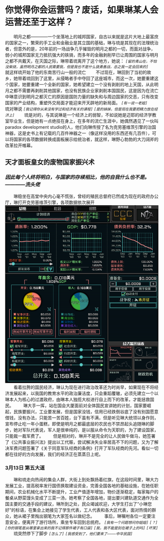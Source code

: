 # 你觉得你会运营吗？废话，如果琳某人会运营还至于这样？
&emsp;&emsp;明月之都————一个坐落地上的城邦国家，自古以来就是这片大地上最富庶的国家之一，繁荣的手工业和金融业是其立国的基础，琳与琉是其现在的法理统治者，但意外的是，20年前的一场战争几乎摧毁的明月之都的一切，而面对战争，弱小的城邦国家无力抵抗强大的铁骑，而多年的金融剥削早已让周围的国家与明月之都不共戴天，在灭国之际，琳带着琉离开了这个地方，她说：
*```[留的青山在，不怕没柴烧，虽然明月之都的人民需要我，但是我也不是什么骁勇善战，总之我一定会回来的]```*
&emsp;&emsp;就这样琉开始了他的东南苦行山一般的流亡
&emsp;&emsp;不过现在，琳回到了当初的故乡，她带着琉回到了这里，从侵略者手中夺回了这座城市，而这一次，她要重建这个国家，她要重建一个全新的国家，她希望建立一个没有剥削的地上天国，从此明月之都不需要再剥削其他国家，也没有民族企业家剥削本国国民，这是因为在流亡中琳意识到明月之都灭亡的原因是国防力量的缺失和与周边国家的交恶，只有改变国家的产业结构，重塑外交局面才能迎来开天辟地的新局面。
*```[有一说一老姐]```*
&emsp;&emsp;琉对琳说
*```[我记得你从来没有学过和经济有关的课程]```*
*```[是的妹妹，但是现在我要把精力放在经济上]```*
&emsp;&emsp;琉是对的，与其说琳是一个经济上的弱智，不如说她是迈耶的经济学教室毕业生，但是她有一点绝技在身上，在多年的流亡生涯中，她偶然遇见了一伙叫paradox development studio的人，他们向琳传授了名为克劳塞维茨引擎的治国神器，这是史书上有记载的几百件神器之一（像这样没用的东西还有几百件），可以将国家的各项数据转换成面板展示给统治者，就这样，琳野心勃勃的大刀阔斧的改革拉开帷幕。
## 天才面板皇女的废物国家振兴术
### *因此每个人终将明白，与国家的存续相比，他的自我什么也不是。————洗头佬*

&emsp;&emsp;琳稳坐在高堂中央内心毫不慌张，曾经的殖民总督府已然成为现在的政府办公厅，琳打开克劳塞维茨引擎，各项数据依次展开
![如果你能看到这个说明,那就是图片根本加载不出来](https://github.com/TKPniaDevelopmentDepartment/TKPnia-Shit-Production-Department/blob/main/images/eco-step1.png)
&emsp;&emsp;看着拉胯的国民经济，琳认为现在进行政治改革还为时尚早，如果现在不将经济发展起来，以我国的教育水平的政治廉洁度，只会重蹈覆辙，必须先建立一个以琳本人为核心的过渡政府，由琳本人独揽大权进行自上而下的改革，才能拯救国民。
&emsp;&emsp;琳大手一挥，站在国会大厦面前对全体国民宣讲她的计划，国家要崛起，民族要振兴，工业要发展，但是国家没钱，信用已经跌倒谷底了没有别国愿意借钱，没有办法，只能苦一苦百姓，台下虽有不满，但是听见琳大统领以身作则，宣布停止吃一年小蛋糕，即使是明月之都最底层的农民也不禁昂起头追随琳的脚步，她对军队代表说，军人是很单纯的，是以服从命令为天职的，为了建设国家，只能裁一裁军费了。
&emsp;&emsp;但是相对的，琳并不是完全的让人民做牛做马，她签署了《公共事业振兴法》提出以工代赈，尝试解决失业率居高不下的问题，又为了解决军费问题签署了《关于同意军队经商的条例》打开了军队经商的先河。看似一切都在往好的方向发展，我们的经济正在蒸蒸日上呢。
### 3月13日 第五大道
&emsp;&emsp;琳和琉走向热闹的集会人群，大街上到处飘扬着红旗，在这段时间里，琳大力发展工业，提高税率发行国债换取建设资金，完善全国各地的基础设施，在她任职期间，农业机械化水平不断提升，工业产值逐年增加，物价逐渐稳定，每家每户的餐桌从野菜馒头变成了三菜一汤，她考察了全国各地，提出要兴建轨道交通作为全国主要的交通手段的建议，琳所到之处，民众竭诚欢迎，大学生打出了“小琳您好”的标语，在集会上她接见了学生代表，工人代表和各大区代表，面对热情的群众，她从裙子里掏出钢笔为大家签名以做纪念。
&emsp;&emsp;事后，琳嘱咐各位一定要注意安全，便离开了游行场所，乘坐专车回到总统府。
*```[我有一个问题想问你姐姐]```*
*```[？]```*
*```[你的钢笔是从哪里拿出来的我不记得那件裙子有口袋]```*
*```[我，我不能是别在裙子上的吗]```*
*```[坏笑]```*
&emsp;&emsp;琉突然停下了脚步
*```[怎么了]```*
*```[我感受到了，他们要来了————中华民国]```*